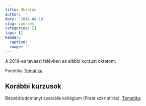 ```yaml
---
title: Oktatás
author: ''
date: '2018-08-19'
slug: courses
categories: []
tags: []
header:
  caption: ''
  image: ''
---
```


A 2019-es tavaszi félévben az alábbi kurzust oktatom:

Fonetika
<a href = "../../hu/teaching_resources/fonetika2019_tavasz_tematika">Tematika</a>

## Korábbi kurzusok

Beszédtudományi speciális kollégium (Praat szkriptírás).
<a href = "../../hu/teaching_resources/szkriptiras2018_19_osz_tematika">Tematika</a>